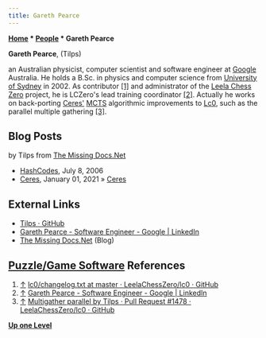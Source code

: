 ```yaml
---
title: Gareth Pearce
---
```

**[Home](Home "Home") * [People](People "People") * Gareth Pearce**

**Gareth Pearce**, (Tilps)

an Australian physicist, computer scientist and software engineer at [Google](index.php?title=Google&action=edit&redlink=1 "Google (page does not exist)") Australia. He holds a B.Sc. in physics and computer science from [University of Sydney](https://en.wikipedia.org/wiki/University_of_Sydney) in 2002.
As contributor <a id="cite-note-1" href="#cite-ref-1">[1]</a> and administrator of the [Leela Chess Zero](Leela_Chess_Zero "Leela Chess Zero") project, he is LCZero's lead training coordinator <a id="cite-note-2" href="#cite-ref-2">[2]</a>.
Actually he works on back-porting [Ceres'](Ceres "Ceres") [MCTS](Monte-Carlo_Tree_Search "Monte-Carlo Tree Search") algorithmic improvements to [Lc0](Leela_Chess_Zero#Lc0 "Leela Chess Zero"), such as the parallel multiple gathering <a id="cite-note-3" href="#cite-ref-3">[3]</a>.

## Blog Posts

by Tilps from [The Missing Docs.Net](https://www.themissingdocs.net/)

- [HashCodes](https://www.themissingdocs.net/?p=10), July 8, 2006
- [Ceres](https://www.themissingdocs.net/?p=874), January 01, 2021 » [Ceres](Ceres "Ceres")

## External Links

- [Tilps · GitHub](https://github.com/Tilps)
- [Gareth Pearce - Software Engineer - Google | LinkedIn](https://au.linkedin.com/in/gareth-pearce-71034535)
- [The Missing Docs.Net](https://www.themissingdocs.net/) (Blog)

## [Puzzle/Game Software](https://www.themissingdocs.net/?page_id=263) References

1. <a id="cite-ref-1" href="#cite-note-1">↑</a> [lc0/changelog.txt at master · LeelaChessZero/lc0 · GitHub](https://github.com/LeelaChessZero/lc0/blob/master/changelog.txt)
1. <a id="cite-ref-2" href="#cite-note-2">↑</a> [Gareth Pearce - Software Engineer - Google | LinkedIn](https://au.linkedin.com/in/gareth-pearce-71034535)
1. <a id="cite-ref-3" href="#cite-note-3">↑</a> [Multigather parallel by Tilps · Pull Request #1478 · LeelaChessZero/lc0 · GitHub](https://github.com/LeelaChessZero/lc0/pull/1478)

**[Up one Level](People "People")**

